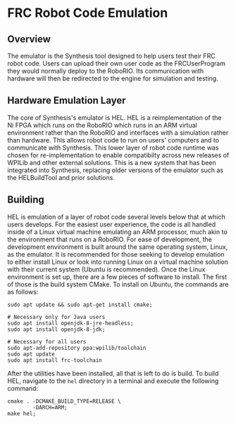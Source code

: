 # FRC Robot Code Emulation

## Overview
The emulator is the Synthesis tool designed to help users test their FRC robot code. Users can upload their own user code as the FRCUserProgram they would normally deploy to the RoboRIO. Its communication with hardware will then be redirected to the engine for simulation and testing.

## Hardware Emulation Layer
The core of Synthesis's emulator is HEL. HEL is a reimplementation of the Ni FPGA which runs on the RoboRIO which runs in an ARM virtual environment rather than the RoboRIO and interfaces with a simulation rather than hardware. This allows robot code to run on users' computers and to communicate with Synthesis. This lower layer of robot code runtime was chosen for re-implementation to enable compatibilty across new releases of WPILib and other external solutions. This is a new system that has been integrated into Synthesis, replacing older versions of the emulator such as the HELBuildTool and prior solutions.

## Building
HEL is emulation of a layer of robot code several levels below that at which users develops. For the easiest user experience, the code is all handled inside of a Linux virtual machine emulating an ARM processor, much akin to the environment that runs on a RoboRIO. For ease of development, the development environment is built around the same operating system, Linux, as the emulator. It is recommended for those seeking to develop emulation to either install Linux or look into running Linux on a virtual machine solution with their current system (Ubuntu is recommended). Once the Linux environment is set up, there are a few pieces of software to install. The first of those is the build system CMake. To install on Ubuntu, the commands are as follows:

```shell
sudo apt update && sudo apt-get install cmake;

# Necessary only for Java users
sudo apt install openjdk-8-jre-headless;
sudo apt install openjdk-8-jdk;

# Necessary for all users
sudo apt-add-repository ppa:wpilib/toolchain
sudo apt update 
sudo apt install frc-toolchain

```

After the utilities have been installed, all that is left to do is build. To build HEL, navigate to the `hel` directory in a terminal and execute the following command:

```shell
cmake . -DCMAKE_BUILD_TYPE=RELEASE \
        -DARCH=ARM;
make hel;

```

